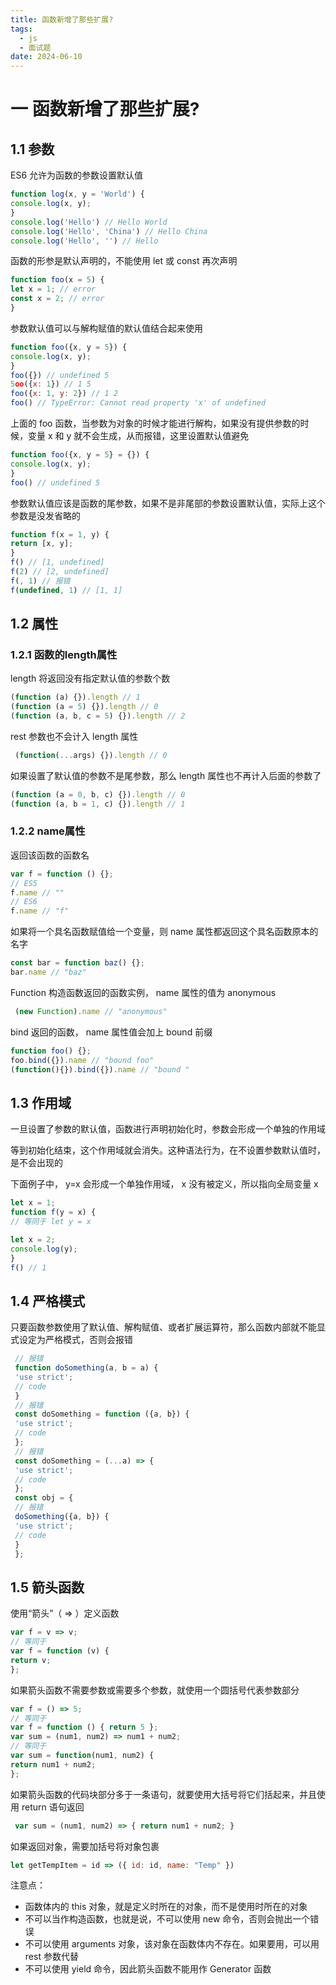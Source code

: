 ```yaml
---
title: 函数新增了那些扩展?
tags:
  - js
  - 面试题
date: 2024-06-10
---
```


# 一 函数新增了那些扩展?

## 1.1 参数

ES6 允许为函数的参数设置默认值

```js
function log(x, y = 'World') {
console.log(x, y);
}
console.log('Hello') // Hello World
console.log('Hello', 'China') // Hello China
console.log('Hello', '') // Hello
```

函数的形参是默认声明的，不能使⽤ let 或 const 再次声明

```js
function foo(x = 5) {
let x = 1; // error
const x = 2; // error
}
```

参数默认值可以与解构赋值的默认值结合起来使⽤

```js
function foo({x, y = 5}) {
console.log(x, y);
}
foo({}) // undefined 5
5oo({x: 1}) // 1 5
foo({x: 1, y: 2}) // 1 2
foo() // TypeError: Cannot read property 'x' of undefined
```

上⾯的 foo 函数，当参数为对象的时候才能进⾏解构，如果没有提供参数的时候，变量 x 和 y 就不会⽣成，从⽽报错，这⾥设置默认值避免

```js
function foo({x, y = 5} = {}) {
console.log(x, y);
}
foo() // undefined 5
```

参数默认值应该是函数的尾参数，如果不是⾮尾部的参数设置默认值，实际上这个参数是没发省略的

```js
function f(x = 1, y) {
return [x, y];
}
f() // [1, undefined]
f(2) // [2, undefined]
f(, 1) // 报错
f(undefined, 1) // [1, 1]
```

## 1.2 属性

### 1.2.1 函数的length属性

length 将返回没有指定默认值的参数个数

```js
(function (a) {}).length // 1
(function (a = 5) {}).length // 0
(function (a, b, c = 5) {}).length // 2
```

rest 参数也不会计⼊ length 属性

```js
 (function(...args) {}).length // 0
```

如果设置了默认值的参数不是尾参数，那么 length 属性也不再计⼊后⾯的参数了

```js
(function (a = 0, b, c) {}).length // 0
(function (a, b = 1, c) {}).length // 1
```

### 1.2.2 name属性

返回该函数的函数名

```js
var f = function () {};
// ES5
f.name // ""
// ES6
f.name // "f"
```

如果将⼀个具名函数赋值给⼀个变量，则 name 属性都返回这个具名函数原本的名字

```js
const bar = function baz() {};
bar.name // "baz"
```

Function 构造函数返回的函数实例， name 属性的值为 anonymous

```js
 (new Function).name // "anonymous"
```

bind 返回的函数， name 属性值会加上 bound 前缀

```js
function foo() {};
foo.bind({}).name // "bound foo"
(function(){}).bind({}).name // "bound "
```

## 1.3 作用域

⼀旦设置了参数的默认值，函数进⾏声明初始化时，参数会形成⼀个单独的作⽤域

等到初始化结束，这个作⽤域就会消失。这种语法⾏为，在不设置参数默认值时，是不会出现的

下⾯例⼦中， y=x 会形成⼀个单独作⽤域， x 没有被定义，所以指向全局变量 x

```js
let x = 1;
function f(y = x) {
// 等同于 let y = x

let x = 2;
console.log(y);
}
f() // 1
```

## 1.4 严格模式

只要函数参数使⽤了默认值、解构赋值、或者扩展运算符，那么函数内部就不能显式设定为严格模式，否则会报错

```js
 // 报错
 function doSomething(a, b = a) {
 'use strict';
 // code
 }
 // 报错
 const doSomething = function ({a, b}) {
 'use strict';
 // code
 };
 // 报错
 const doSomething = (...a) => {
 'use strict';
 // code
 };
 const obj = {
 // 报错
 doSomething({a, b}) {
 'use strict';
 // code
 }
 };
```

## 1.5 箭头函数

使⽤“箭头”（ => ）定义函数

```js
var f = v => v;
// 等同于
var f = function (v) {
return v;
};
```

如果箭头函数不需要参数或需要多个参数，就使⽤⼀个圆括号代表参数部分

```js
var f = () => 5;
// 等同于
var f = function () { return 5 };
var sum = (num1, num2) => num1 + num2;
// 等同于
var sum = function(num1, num2) {
return num1 + num2;
};
```

如果箭头函数的代码块部分多于⼀条语句，就要使⽤⼤括号将它们括起来，并且使⽤ return 语句返回

```js
 var sum = (num1, num2) => { return num1 + num2; }
```

如果返回对象，需要加括号将对象包裹

```js
let getTempItem = id => ({ id: id, name: "Temp" })
```

注意点：
- 函数体内的 this 对象，就是定义时所在的对象，⽽不是使⽤时所在的对象
- 不可以当作构造函数，也就是说，不可以使⽤ new 命令，否则会抛出⼀个错误
- 不可以使⽤ arguments 对象，该对象在函数体内不存在。如果要⽤，可以⽤ rest 参数代替
- 不可以使⽤ yield 命令，因此箭头函数不能⽤作 Generator 函数

